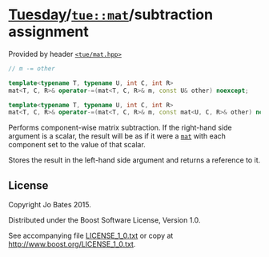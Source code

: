 [Tuesday](../../../README.md)/[`tue::mat`](../../headers/mat.md)/subtraction assignment
=======================================================================================
Provided by header [`<tue/mat.hpp>`](../../headers/mat.md)

```c++
// m -= other

template<typename T, typename U, int C, int R>
mat<T, C, R>& operator-=(mat<T, C, R>& m, const U& other) noexcept;

template<typename T, typename U, int C, int R>
mat<T, C, R>& operator-=(mat<T, C, R>& m, const mat<U, C, R>& other) noexcept;
```

Performs component-wise matrix subtraction. If the right-hand side argument is a
scalar, the result will be as if it were a [`mat`](../../headers/mat.md) with
each component set to the value of that scalar.

Stores the result in the left-hand side argument and returns a reference to it.

License
-------
Copyright Jo Bates 2015.

Distributed under the Boost Software License, Version 1.0.

See accompanying file [LICENSE_1_0.txt](../../../LICENSE_1_0.txt) or copy at
http://www.boost.org/LICENSE_1_0.txt.
